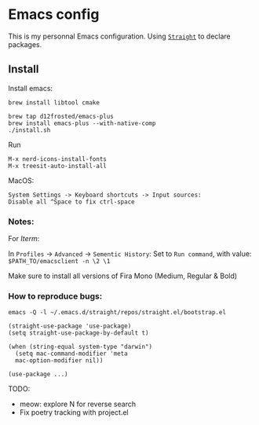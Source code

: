 # Emacs config

This is my personnal Emacs configuration.
Using [`Straight`](https://github.com/radian-software/straight.el) to declare packages.

## Install

Install emacs:
```
brew install libtool cmake

brew tap d12frosted/emacs-plus
brew install emacs-plus --with-native-comp
./install.sh
```

Run
```
M-x nerd-icons-install-fonts
M-x treesit-auto-install-all
```

MacOS:
```
System Settings -> Keyboard shortcuts -> Input sources:
Disable all ^Space to fix ctrl-space
```

### Notes:
For *Iterm*:

In `Profiles` -> `Advanced` -> `Sementic History`:
Set to `Run command`, with value: `$PATH_TO/emacsclient -n \2 \1`

Make sure to install all versions of Fira Mono (Medium, Regular & Bold)

### How to reproduce bugs:
`emacs -Q -l ~/.emacs.d/straight/repos/straight.el/bootstrap.el`

```
(straight-use-package 'use-package)
(setq straight-use-package-by-default t)

(when (string-equal system-type "darwin")
  (setq mac-command-modifier 'meta
  mac-option-modifier nil))

(use-package ...)
```

TODO:
- meow: explore N for reverse search
- Fix poetry tracking with project.el
